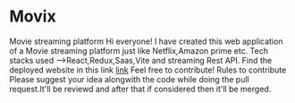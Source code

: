 # Movix
Movie streaming platform
Hi everyone! I have created this web application of a Movie streaming platform just like Netflix,Amazon prime etc. Tech stacks used -->React,Redux,Saas,Vite and streaming Rest API.
Find the deployed website in this link <a href="https://movix-jnz8.vercel.app">link</a>
Feel free to contribute! Rules to contribute Please suggest your idea alongwith the code while doing the pull request.It'll be reviewd and after that if considered then it'll be merged.
